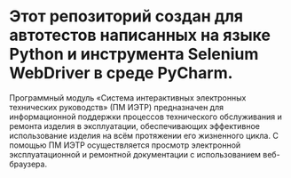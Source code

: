 # Этот репозиторий создан для автотестов написанных на языке Python и инструмента Selenium WebDriver в среде PyCharm.
Программный модуль «Система интерактивных электронных технических руководств» (ПМ ИЭТР) предназначен для информационной поддержки процессов технического обслуживания и ремонта изделия в эксплуатации, обеспечивающих эффективное использование изделия на всём протяжении его жизненного цикла. С помощью ПМ ИЭТР осуществляется просмотр электронной эксплуатационной и ремонтной документации с использованием веб-браузера.
